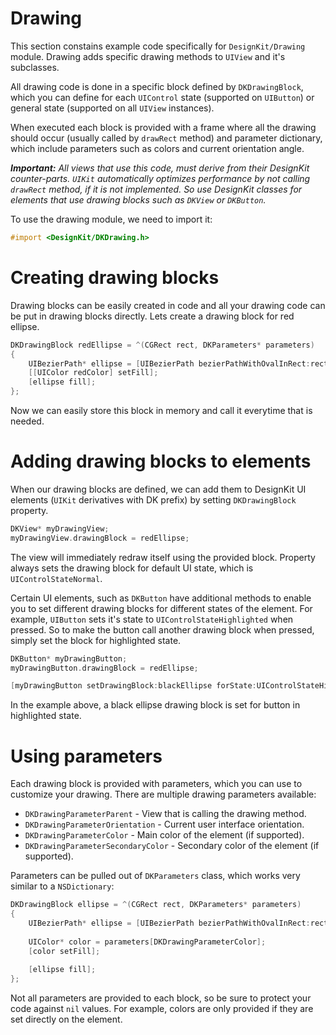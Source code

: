 Drawing
========

This section constains example code specifically for `DesignKit/Drawing` module. Drawing adds specific drawing methods to `UIView` and it's subclasses.

All drawing code is done in a specific block defined by `DKDrawingBlock`, which you can define for each `UIControl` state (supported on `UIButton`) or general state (supported on all `UIView` instances).

When executed each block is provided with a frame where all the drawing should occur (usually called by `drawRect` method) and parameter dictionary, which include parameters such as colors and current orientation angle.

***Important:** All views that use this code, must derive from their DesignKit counter-parts. `UIKit` automatically optimizes performance by not calling `drawRect` method, if it is not implemented. So use DesignKit classes for elements that use drawing blocks such as `DKView` or `DKButton`.*

To use the drawing module, we need to import it:

```objective-c
#import <DesignKit/DKDrawing.h>
```

# Creating drawing blocks

Drawing blocks can be easily created in code and all your drawing code can be put in drawing blocks directly. Lets create a drawing block for red ellipse.

```objective-c
DKDrawingBlock redEllipse = ^(CGRect rect, DKParameters* parameters)
{
    UIBezierPath* ellipse = [UIBezierPath bezierPathWithOvalInRect:rect];
    [[UIColor redColor] setFill];
    [ellipse fill];
};
```

Now we can easily store this block in memory and call it everytime that is needed.

# Adding drawing blocks to elements

When our drawing blocks are defined, we can add them to DesignKit UI elements (`UIKit` derivatives with DK prefix) by setting `DKDrawingBlock` property.

```objective-c
DKView* myDrawingView;
myDrawingView.drawingBlock = redEllipse;
```

The view will immediately redraw itself using the provided block.
Property always sets the drawing block for default UI state, which is `UIControlStateNormal`.

Certain UI elements, such as `DKButton` have additional methods to enable you to set different drawing blocks for different states of the element. For example, `UIButton` sets it's state to `UIControlStateHighlighted` when pressed. So to make the button call another drawing block when pressed, simply set the block for highlighted state.

```objective-c
DKButton* myDrawingButton;
myDrawingButton.drawingBlock = redEllipse;

[myDrawingButton setDrawingBlock:blackEllipse forState:UIControlStateHighlighted];
```

In the example above, a black ellipse drawing block is set for button in highlighted state.

# Using parameters

Each drawing block is provided with parameters, which you can use to customize your drawing. There are multiple drawing parameters available:

- `DKDrawingParameterParent` - View that is calling the drawing method.
- `DKDrawingParameterOrientation` - Current user interface orientation.
- `DKDrawingParameterColor` - Main color of the element (if supported).
- `DKDrawingParameterSecondaryColor` - Secondary color of the element (if supported).

Parameters can be pulled out of `DKParameters` class, which works very similar to a `NSDictionary`:

```objective-c
DKDrawingBlock ellipse = ^(CGRect rect, DKParameters* parameters)
{
    UIBezierPath* ellipse = [UIBezierPath bezierPathWithOvalInRect:rect];
    
    UIColor* color = parameters[DKDrawingParameterColor];
    [color setFill];
    
    [ellipse fill];
};
```

Not all parameters are provided to each block, so be sure to protect your code against `nil` values. For example, colors are only provided if they are set directly on the element.
